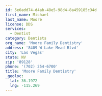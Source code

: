 ```yaml
---
id: 5e6add74-d4ab-48e5-98d4-8a459185c34d
first_name: Michael
last_name: Moore
license: DDS
services:
  - Dentist
category: Dentists
org_name: 'Moore Family Dentistry'
address: '8409 W Lake Mead Blvd'
city: 'Las Vegas'
state: NV
zip: '89128'
phone: '(702) 254-6700'
title: 'Moore Family Dentistry'
_geoloc:
  lat: 36.1972
  lng: -115.269
---
```

